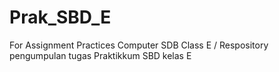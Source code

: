 # Prak_SBD_E
For Assignment Practices Computer SDB Class E /
Respository pengumpulan tugas Praktikkum SBD kelas E
